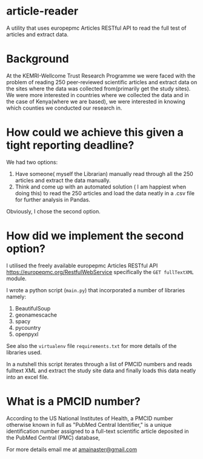 # article-reader
A utility that uses europepmc Articles RESTful API to read the full test of articles and extract data.

# Background
At the KEMRI-Wellcome Trust Research Programme we were faced with the problem of reading 250 peer-reviewed scientific articles and extract data on the sites where the data was collected from(primarily get the study sites). We were more interested in countries where we collected the data and in the case of Kenya(where we are based), we were interested in knowing which counties we conducted our research in.

# How could we achieve this given a tight reporting deadline?
We had two options:
1. Have someone( myself the Librarian) manually read through all the 250 articles and extract the data manually.
2. Think and come up with an automated solution ( I am happiest when doing this) to read the 250 articles and load the data neatly in a .csv file for further analysis in Pandas.

Obviously, I chose the second option.

# How did we implement the second option?
I utilised the freely available europepmc Articles RESTful API https://europepmc.org/RestfulWebService specifically the `GET fullTextXML` module.

I wrote a python script (`main.py`) that incorporated a number of libraries namely:
1. BeautifulSoup
2. geonamescache
3. spacy
4. pycountry
5. openpyxl

See also the `virtualenv` file `requirements.txt` for more details of the libraries used.

In a nutshell this script iterates through a list of PMCID numbers and reads fulltext XML and extract the study site data and finally loads this data neatly into an excel file.

# What is a PMCID number?

According to the US National Institutes of Health, a PMCID number otherwise known in full as "PubMed Central Identifier," is a unique identification number assigned to a full-text scientific article deposited in the PubMed Central (PMC) database,

For more details email me at amainaster@gmail.com


